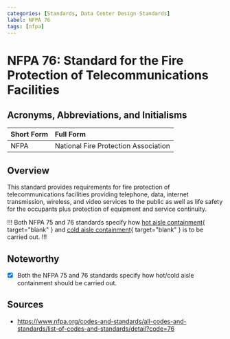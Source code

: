 ```yaml
---
categories: [Standards, Data Center Design Standards]
label: NFPA 76
tags: [nfpa]
---
```


# NFPA 76: Standard for the Fire Protection of Telecommunications Facilities

## Acronyms, Abbreviations, and Initialisms

Short Form | Full Form
:--- | :---
NFPA | National Fire Protection Association

## Overview

This standard provides requirements for fire protection of telecommunications facilities providing telephone, data, internet transmission, wireless, and video services to the public as well as life safety for the occupants plus protection of equipment and service continuity.

!!!
Both NFPA 75 and 76 standards specify how [hot aisle containment](/terminology/glossary.md#hot-aisle-containment){ target="blank" } and [cold aisle containment](/terminology/glossary.md#cold-aisle-containment){ target="blank" } is to be carried out.
!!!

## Noteworthy

- [x] Both the NFPA 75 and 76 standards specify how hot/cold aisle containment should be carried out.

## Sources

- https://www.nfpa.org/codes-and-standards/all-codes-and-standards/list-of-codes-and-standards/detail?code=76